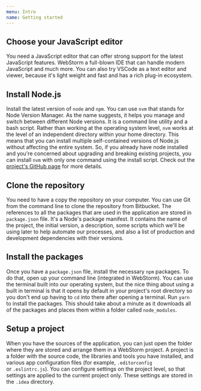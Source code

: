```yaml
---
menu: Intro
name: Getting started
---
```


## Choose your JavaScript editor

You need a JavaScript editor that can offer strong support for the latest JavaScript features. WebStorm a full-blown IDE that can handle modern JavaScript and much more. You can also try VSCode as a text editor and viewer, because it's light weight and fast and has a rich plug-in ecosystem.

## Install Node.js

Install the latest version of `node` and `npm`. You can use `nvm` that stands for Node Version Manager. As the name suggests, it helps you manage and switch between different Node versions. It is a command line utility and a bash script. Rather than working at the operating system level, `nvm` works at the level of an independent directory within your home directory. This means that you can install multiple self-contained versions of Node.js without affecting the entire system. So, if you already have node installed and you're concerned about upgrading and breaking existing projects, you can install `nvm` with only one command using the install script. Check out the [project's GitHub page](https://github.com/nvm-sh/nvm) for more details.

## Clone the repository

You need to have a copy the repository on your computer. You can use Git from the command line to clone the repository from Bitbucket. The references to all the packages that are used in the application are stored in `package.json` file. It's a Node's package manifest. It contains the name of the project, the initial version, a description, some scripts which we'll be using later to help automate our processes, and also a list of production and development dependencies with their versions.

## Install the packages

Once you have a `package.json` file, install the necessary `npm` packages. To do that, open up your command line (integrated in WebStorm). You can use the terminal built into our operating system, but the nice thing about using a built in terminal is that it opens by default in your project's root directory so you don't end up having to `cd` into there after opening a terminal. Run `yarn` to install the packages. This should take about a minute as it downloads all of the packages and places them within a folder called `node_modules`.

## Setup a project

When you have the sources of the application, you can just open the folder where they are stored and arrange them in a WebStorm project. A project is a folder with the source code, the libraries and tools you have installed, and various app configuration files (for example, `.editorconfig` or `.eslintrc.js`). You can configure settings on the project level, so that settings are applied to the current project only. These settings are stored in the `.idea` directory.
